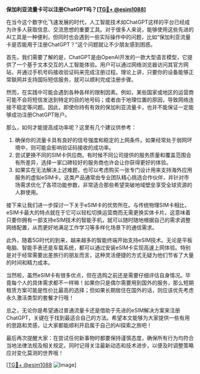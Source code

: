 **保加利亚流量卡可以注册ChatGPT吗？[[TG💪+ @esim1088](https://t.me/s/esim1088)]**

在当今这个数字化飞速发展的时代，人工智能技术如ChatGPT这样的平台已经成为许多人获取信息、交流思想的重要工具。对于很多人来说，能够使用这些先进的AI工具是一种便利，但同时也会遇到一些实际操作中的问题，比如“保加利亚流量卡是否能用于注册ChatGPT？”这个问题就让不少朋友感到困惑。

首先，我们需要了解的是，ChatGPT是由OpenAI开发的一款大型语言模型，它提供了一个基于文本交互的人工智能体验。用户可以通过网络浏览器访问其官方网站，并通过手机号码接收验证码来完成注册过程。理论上讲，只要你的设备能够正常联网并支持国际短信服务，就可以顺利完成注册步骤。

然而，在实践中可能会遇到各种各样的限制因素。例如，某些国家或地区的运营商可能不会将短信发送到特定的目的地号码；或者由于地理位置的原因，导致网络连接不稳定等问题。因此，即使你持有有效的保加利亚流量卡，也并不能保证一定能够成功注册ChatGPT账户。

那么，如何才能提高成功率呢？这里有几个建议供参考：

1. 确保你的流量卡具有良好的信号强度和稳定的上网条件。如果经常处于弱网环境中，则可能会影响验证码接收的成功率。
2. 尝试更换不同的SIM卡供应商。有时候不同公司提供的服务质量和覆盖范围会有所差异，选择一家口碑较好的服务商也许会让你获得更好的体验。
3. 如果实在无法解决上述难题，也可以考虑购买一张专门设计用来支持海外应用服务的虚拟eSIM卡。这类产品通常由专业团队精心挑选合作伙伴，并针对市场需求优化了各项功能参数，非常适合那些希望突破地域壁垒享受全球资源的人群使用。

接下来让我们进一步探讨一下关于eSIM卡的优势所在。与传统物理SIM卡相比，eSIM卡最大的特点就在于它可以轻松切换运营商而无需更换实体卡片。这意味着只要你拥有一部支持eSIM技术的智能手机，就可以随时随地根据自己的需求调整网络配置，从而更好地满足工作学习等多样化场景下的通信需求。

此外，随着5G时代的到来，越来越多的智能终端开始支持eSIM技术。无论是平板电脑、智能手表还是车载系统，都可以通过安装eSIM卡实现高速上网体验。特别是对于经常需要出差旅行的朋友而言，这种灵活便捷的方式无疑为他们节省了大量的时间和精力成本。

当然啦，虽然eSIM卡有很多优点，但在选购之前还是需要仔细评估自身情况。毕竟每个人的具体需求都不一样嘛！如果你只是偶尔需要用到国外的服务，那么短期租赁方案可能是性价比最高的选择；但如果长期居住在国外的话，则应该优先考虑永久激活类型的套餐才行哦！

总之，无论你是希望通过普通流量卡还是借助于先进的eSIM解决方案来注册ChatGPT，关键在于找到最适合自己的方法。希望本文能够为大家提供一些有用的思路和灵感，让大家都能顺利开启属于自己的AI探索之旅吧！

最后再次提醒大家：在尝试任何新事物时都要保持谨慎态度，确保所有行为均符合当地法律法规及相关规定。同时记得关注最新动态和技术进步，以便及时调整策略应对变化莫测的世界哦！

[[TG💪+ @esim1088](https://t.me/s/esim1088) ![Image](https://i.postimg.cc/4NQfJmqS/Snipaste-2025-05-13-00-14-12.png)]